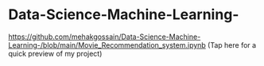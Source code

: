 # Data-Science-Machine-Learning-
https://github.com/mehakgossain/Data-Science-Machine-Learning-/blob/main/Movie_Recommendation_system.ipynb
(Tap here for a quick preview of my project)
